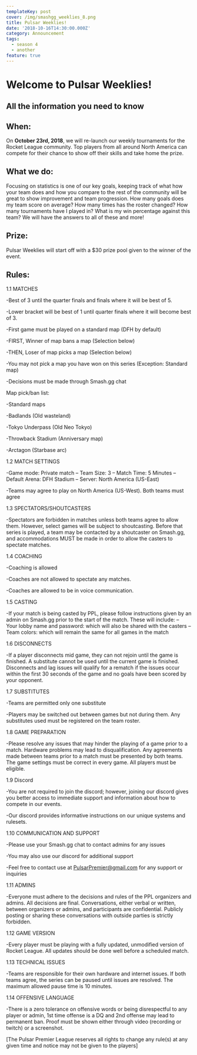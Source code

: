 ```yaml
---
templateKey: post
cover: /img/smashgg_weeklies_8.png
title: Pulsar Weeklies!
date: '2018-10-16T14:30:00.000Z'
category: Announcement
tags:
  - season 4
  - another
feature: true
---
```

# Welcome to Pulsar Weeklies!

## All the information you need to know

## When:

On **October 23rd, 2018**, we will re-launch our weekly tournaments for the Rocket League community. Top players from all around North America can compete for their chance to show off their skills and take home the prize. 

## What we do:

Focusing on statistics is one of our key goals, keeping track of what how your team does and how you compare to the rest of the community will be great to show improvement and team progression. How many goals does my team score on average? How many times has the roster changed? How many tournaments have I played in? What is my win percentage against this team? We will have the answers to all of these and more!

## Prize:

Pulsar Weeklies will start off with a $30 prize pool given to the winner of the event.

## Rules:

1.1 MATCHES

\-Best of 3 until the quarter finals and finals where it will be best of 5. 

\-Lower bracket will be best of 1 until quarter finals where it will become best of 3.

\-First game must be played on a standard map (DFH by default)

\-FIRST, Winner of map bans a map (Selection below)

\-THEN, Loser of map picks a map (Selection below)

\-You may not pick a map you have won on this series (Exception: Standard map)

\-Decisions must be made through Smash.gg chat

Map pick/ban list:

\-Standard maps

\-Badlands (Old wasteland)

\-Tokyo Underpass (Old Neo Tokyo)

\-Throwback Stadium (Anniversary map) 

\-Arctagon (Starbase arc)

1.2 MATCH SETTINGS

\-Game mode: Private match – Team Size: 3 – Match Time: 5 Minutes – Default Arena: DFH Stadium – Server: North America (US-East)

\-Teams may agree to play on North America (US-West). Both teams must agree

1.3 SPECTATORS/SHOUTCASTERS

\-Spectators are forbidden in matches unless both teams agree to allow them. However, select games will be subject to shoutcasting. Before that series is played, a team may be contacted by a shoutcaster on Smash.gg, and accommodations MUST be made in order to allow the casters to spectate matches.

1.4 COACHING

\-Coaching is allowed

\-Coaches are not allowed to spectate any matches.

\-Coaches are allowed to be in voice communication.

1.5 CASTING 

\-If your match is being casted by PPL, please follow instructions given by an admin on Smash.gg prior to the start of the match. These will include: – Your lobby name and password: which will also be shared with the casters – Team colors: which will remain the same for all games in the match

1.6 DISCONNECTS

\-If a player disconnects mid game, they can not rejoin until the game is finished. A substitute cannot be used until the current game is finished. Disconnects and lag issues will qualify for a rematch if the issues occur within the first 30 seconds of the game and no goals have been scored by your opponent.

1.7 SUBSTITUTES

\-Teams are permitted only one substitute

\-Players may be switched out between games but not during them. Any substitutes used must be registered on the team roster.

1.8 GAME PREPARATION

\-Please resolve any issues that may hinder the playing of a game prior to a match. Hardware problems may lead to disqualification. Any agreements made between teams prior to a match must be presented by both teams. The game settings must be correct in every game. All players must be eligible.

1.9 Discord

\-You are not required to join the discord; however, joining our discord gives you better access to immediate support and information about how to compete in our events.

\-Our discord provides informative instructions on our unique systems and rulesets.

1.10 COMMUNICATION AND SUPPORT

\-Please use your Smash.gg chat to contact admins for any issues

\-You may also use our discord for additional support

\-Feel free to contact use at PulsarPremier@gmail.com for any support or inquiries

1.11 ADMINS

\-Everyone must adhere to the decisions and rules of the PPL organizers and admins. All decisions are final. Conversations, either verbal or written, between organizers or admins, and participants are confidential. Publicly posting or sharing these conversations with outside parties is strictly forbidden.

1.12 GAME VERSION

\-Every player must be playing with a fully updated, unmodified version of Rocket League. All updates should be done well before a scheduled match.

1.13 TECHNICAL ISSUES

\-Teams are responsible for their own hardware and internet issues. If both teams agree, the series can be paused until issues are resolved. The maximum allowed pause time is 10 minutes.

1.14 OFFENSIVE LANGUAGE

\-There is a zero tolerance on offensive words or being disrespectful to any player or admin, 1st time offense is a DQ and 2nd offense may lead to permanent ban. Proof must be shown either through video (recording or twitch) or a screenshot.

\[The Pulsar Premier League reserves all rights to change any rule(s) at any given time and notice may not be given to the players]

#
